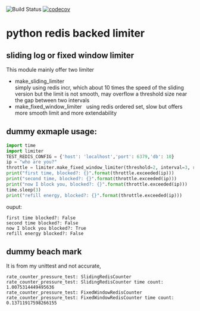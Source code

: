 ![Build Status](https://travis-ci.org/soulomoon/python-throttle.svg?branch=develop)
[![codecov](https://codecov.io/gh/soulomoon/python-throttle/branch/develop/graph/badge.svg)](https://codecov.io/gh/soulomoon/python-throttle)

# python redis backed limiter

## sliding log or fixed window limiter
This module mainly offer two limiter
* make_sliding_limiter  
simply using redis incr, which about 10 times the speed of the sliding version but the limit is not smooth, may overflow a threshold size near the gap between two intervals
* make_fixed_window_limiter  
using redis ordered set, slow but offers more smooth limit and more extendability

## dummy exmaple usage:
```python
import time
import limiter
TEST_REDIS_CONFIG = {'host': 'localhost','port': 6379,'db': 10}
ip = "who are you?"
throttle = limiter.make_fixed_window_limiter(threshold=2, interval=3, redis_config=TEST_REDIS_CONFIG)
print("first time, blocked?: {}".format(throttle.exceeded(ip)))
print("second time, blocked?: {}".format(throttle.exceeded(ip)))
print("now I block you, blocked?: {}".format(throttle.exceeded(ip)))
time.sleep(3)
print("refill energy, blocked?: {}".format(throttle.exceeded(ip)))
```
ouput:
```
first time blocked?: False
second time blocked?: False
now I block you blocked?: True
refill energy blocked?: False
```

## dummy beach mark
It is from my unittest and not accurate,
```
rate_counter_pressure_test: SlidingRedisCounter
rate_counter_pressure_test: SlidingRedisCounter time count: 1.0075314449495636
rate_counter_pressure_test: FixedWindowRedisCounter
rate_counter_pressure_test: FixedWindowRedisCounter time count: 0.13711917598266155
```
